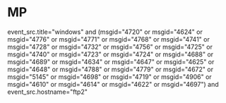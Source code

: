 # MP

event_src.title="windows" and (msgid="4720" or msgid="4624" or msgid="4776" or msgid="4771" or msgid="4768" or msgid="4741" or msgid="4728" or msgid="4732" or msgid="4756" or msgid="4725" or msgid="4740" or msgid="4723" or msgid="4724" or msgid="4688" or msgid="4689" or msgid="4634" or msgid="4647" or msgid="4625" or msgid="4648" or msgid="4788" or msgid="4779" or msgid="4672" or msgid="5145" or msgid="4698" or msgid="4719" or msgid="4906" or msgid="4610" or msgid="4614" or msgid="4622" or msgid="4697") and event_src.hostname="ftp2"
